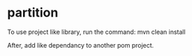 # partition

To use project like library, run the command:
mvn clean install

After, add like dependancy to another pom project.